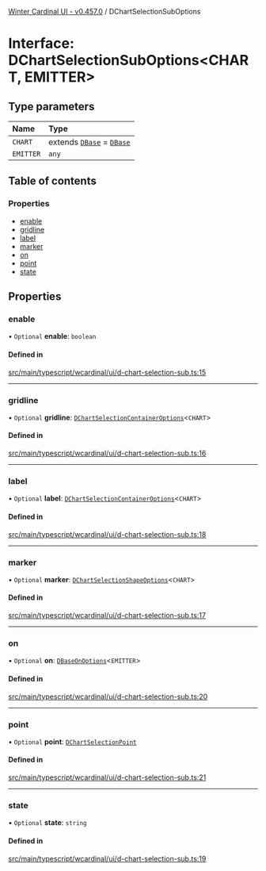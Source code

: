 [Winter Cardinal UI - v0.457.0](../index.md) / DChartSelectionSubOptions

# Interface: DChartSelectionSubOptions\<CHART, EMITTER\>

## Type parameters

| Name | Type |
| :------ | :------ |
| `CHART` | extends [`DBase`](../classes/DBase.md) = [`DBase`](../classes/DBase.md) |
| `EMITTER` | `any` |

## Table of contents

### Properties

- [enable](DChartSelectionSubOptions.md#enable)
- [gridline](DChartSelectionSubOptions.md#gridline)
- [label](DChartSelectionSubOptions.md#label)
- [marker](DChartSelectionSubOptions.md#marker)
- [on](DChartSelectionSubOptions.md#on)
- [point](DChartSelectionSubOptions.md#point)
- [state](DChartSelectionSubOptions.md#state)

## Properties

### enable

• `Optional` **enable**: `boolean`

#### Defined in

[src/main/typescript/wcardinal/ui/d-chart-selection-sub.ts:15](https://github.com/winter-cardinal/winter-cardinal-ui/blob/v0.457.0/src/main/typescript/wcardinal/ui/d-chart-selection-sub.ts#L15)

___

### gridline

• `Optional` **gridline**: [`DChartSelectionContainerOptions`](DChartSelectionContainerOptions.md)\<`CHART`\>

#### Defined in

[src/main/typescript/wcardinal/ui/d-chart-selection-sub.ts:16](https://github.com/winter-cardinal/winter-cardinal-ui/blob/v0.457.0/src/main/typescript/wcardinal/ui/d-chart-selection-sub.ts#L16)

___

### label

• `Optional` **label**: [`DChartSelectionContainerOptions`](DChartSelectionContainerOptions.md)\<`CHART`\>

#### Defined in

[src/main/typescript/wcardinal/ui/d-chart-selection-sub.ts:18](https://github.com/winter-cardinal/winter-cardinal-ui/blob/v0.457.0/src/main/typescript/wcardinal/ui/d-chart-selection-sub.ts#L18)

___

### marker

• `Optional` **marker**: [`DChartSelectionShapeOptions`](DChartSelectionShapeOptions.md)\<`CHART`\>

#### Defined in

[src/main/typescript/wcardinal/ui/d-chart-selection-sub.ts:17](https://github.com/winter-cardinal/winter-cardinal-ui/blob/v0.457.0/src/main/typescript/wcardinal/ui/d-chart-selection-sub.ts#L17)

___

### on

• `Optional` **on**: [`DBaseOnOptions`](DBaseOnOptions.md)\<`EMITTER`\>

#### Defined in

[src/main/typescript/wcardinal/ui/d-chart-selection-sub.ts:20](https://github.com/winter-cardinal/winter-cardinal-ui/blob/v0.457.0/src/main/typescript/wcardinal/ui/d-chart-selection-sub.ts#L20)

___

### point

• `Optional` **point**: [`DChartSelectionPoint`](../index.md#dchartselectionpoint)

#### Defined in

[src/main/typescript/wcardinal/ui/d-chart-selection-sub.ts:21](https://github.com/winter-cardinal/winter-cardinal-ui/blob/v0.457.0/src/main/typescript/wcardinal/ui/d-chart-selection-sub.ts#L21)

___

### state

• `Optional` **state**: `string`

#### Defined in

[src/main/typescript/wcardinal/ui/d-chart-selection-sub.ts:19](https://github.com/winter-cardinal/winter-cardinal-ui/blob/v0.457.0/src/main/typescript/wcardinal/ui/d-chart-selection-sub.ts#L19)
